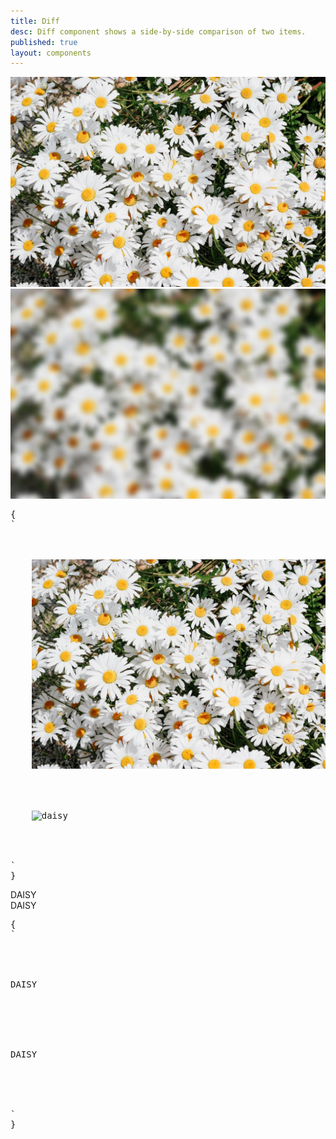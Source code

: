```yaml
---
title: Diff
desc: Diff component shows a side-by-side comparison of two items.
published: true
layout: components
---
```


<script>
  import Component from "$components/Component.svelte"
  import ClassTable from "$components/ClassTable.svelte"
  import ComponentPageTabs from "$components/ComponentPageTabs.svelte"
  import BrowserSupport from "$components/BrowserSupport.svelte"
  import { prefix } from '$lib/stores';
  import { replace } from '$lib/actions';
</script>

<BrowserSupport data="{{
chrome:105,
firefox:110,
safari:16,
iossafari: null,
}}"/>

<!-- <ComponentPageTabs/> -->

<ClassTable
data="{[
  { type: 'component', class: 'diff', desc: 'Container element' },
  { type: 'component', class: 'diff-item-1', desc: 'First item' },
  { type: 'component', class: 'diff-item-2', desc: 'Second item' },
  { type: 'component', class: 'diff-resizer', desc: 'The resizer control' },
]}"
/>

<Component title="Diff">
<div class="diff rounded-btn aspect-[16/9]">
  <div class="diff-item-1">
    <img alt="daisy" src="/images/stock/photo-1560717789-0ac7c58ac90a.jpg" />
  </div>
  <div class="diff-item-2">
    <img alt="daisy" src="/images/stock/photo-1560717789-0ac7c58ac90a-blur.jpg" />
  </div>
  <div class="diff-resizer"></div>
</div>
<pre slot="html" use:replace={{ to: $prefix }}>{
`<div class="$$diff aspect-[16/9]">
  <div class="$$diff-item-1">
    <img alt="daisy" src="/images/stock/photo-1560717789-0ac7c58ac90a.jpg" />
  </div>
  <div class="$$diff-item-2">
    <img alt="daisy" src="/images/stock/photo-1560717789-0ac7c58ac90a-bw.jpg" />
  </div>
  <div class="$$diff-resizer"></div>
</div>`
}</pre>
</Component>

<Component title="Diff text">
<div class="diff rounded-btn aspect-[16/9]">
  <div class="diff-item-1">
    <div class="bg-primary text-primary-content text-4xl lg:text-9xl font-black grid place-content-center">DAISY</div>
  </div>
  <div class="diff-item-2">
    <div class="bg-base-200 text-4xl lg:text-9xl font-black grid place-content-center">DAISY</div>
  </div>
  <div class="diff-resizer"></div>
</div>
<pre slot="html" use:replace={{ to: $prefix }}>{
`<div class="$$diff aspect-[16/9]">
  <div class="$$diff-item-1">
    <div class="bg-primary text-primary-content text-9xl font-black grid place-content-center">DAISY</div>
  </div>
  <div class="$$diff-item-2">
    <div class="bg-base-200 text-9xl font-black grid place-content-center">DAISY</div>
  </div>
  <div class="$$diff-resizer"></div>
</div>`
}</pre>
</Component>
